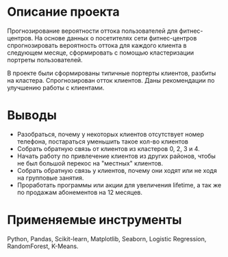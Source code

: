 # Описание проекта

Прогнозирование вероятности оттока пользователей для фитнес-центров. На основе данных о посетителях сети фитнес-центров 
спрогнозировать вероятность оттока для каждого клиента в следующем месяце, сформировать с помощью кластеризации портреты пользователей.

В проекте были сформированы типичные портерты клиентов, разбиты на кластера. Спрогнозирован отток клиентов. Даны рекомендации по улучшению работы с клиентами.

# Выводы

- Разобраться, почему у некоторых клиентов отсутствует номер телефона, постараться уменьшить такое кол-во клиентов
- Собрать обратную связь от клиентов из кластеров 0, 2, 3 и 4.
- Начать работу по привлечение клиентов из других районов, чтобы не был большой перекос на "местных" клиентов.
- Собрать обратную связь у клиентов, почему они ходят или не ходя на групповые занятия.
- Проработать программы или акции для увеличения lifetime, а так же по продажам абонементов на 12 месяцев.

# Применяемые инструменты
Python, Pandas, Scikit-learn, Matplotlib, Seaborn, Logistic Regression, RandomForest, K-Means.
